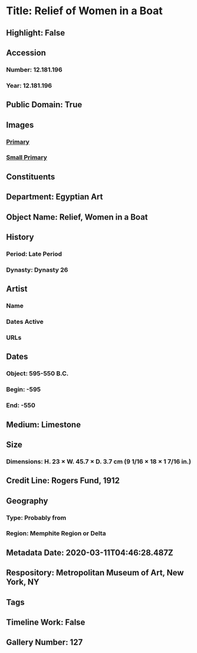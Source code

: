 # Title: Relief of Women in a Boat
## Highlight: False
## Accession
### Number: 12.181.196
### Year: 12.181.196
## Public Domain: True
## Images
### [Primary](https://images.metmuseum.org/CRDImages/eg/original/DP-14816-001.jpg)
### [Small Primary](https://images.metmuseum.org/CRDImages/eg/web-large/DP-14816-001.jpg)
## Constituents
## Department: Egyptian Art
## Object Name: Relief, Women in a Boat
## History
### Period: Late Period
### Dynasty: Dynasty 26
## Artist
### Name
### Dates Active
### URLs
## Dates
### Object: 595-550 B.C.
### Begin: -595
### End: -550
## Medium: Limestone
## Size
### Dimensions: H. 23 × W. 45.7 × D. 3.7 cm (9 1/16 × 18 × 1 7/16 in.)
## Credit Line: Rogers Fund, 1912
## Geography
### Type: Probably from
### Region: Memphite Region or Delta
## Metadata Date: 2020-03-11T04:46:28.487Z
## Respository: Metropolitan Museum of Art, New York, NY
## Tags
## Timeline Work: False
## Gallery Number: 127